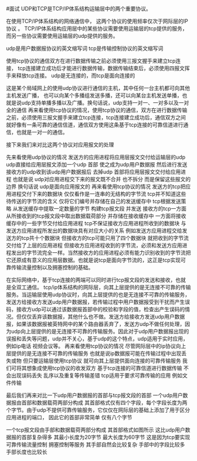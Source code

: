 #面试 
UDP和TCP是TCP/IP体系结构运输层中的两个重要协议。

在使用TCP/IP体系结构的网络通信中， 这两个协议的使用频率仅次于网际层的IP协议 。 TCP/IP体系结构应用层中的某些协议需要使用运输层的tcp提供的服务， 而另一些协议需要使用运输层的udp提供的服务。

udp是用户数据报协议的英文缩写词
tcp是传输控制协议的英文缩写词

使用tcp协议的通信双方在进行数据传输之前必须使用三报文握手来建立tcp连接， tcp连接建立成功后才能进行数据传输，数据传输结束后，必须使用四报文挥手来释放tcp连接。
udp是无连接的，而tcp是面向连接的

这是某个局域网上的使用udp协议进行通信的主机，其中任何一台主机都可向其他主机发送广播， 也可以向某个多播组发送多播，还可以向某台主机发送单播，也就是说udp支持单播多播以及广播。换句话说，udp支持一对一、一对多以及一对全的通信
再来看使用tcp协议的情况，使用tcp协议的通信，双方在进行数据传输之前，必须使用三报文握手来建立tcp连接，tcp连接建立成功后，通信双方之间就好像有一条可靠的通信信道，通信双方使用这条基于tcp连接的可靠信道进行通信，也就是一对一的通信。

接下来我们来对比这两个协议对应用报文的处理

先来看使用udp协议的情况
发送方的应用进程将应用层报文交付给运输层的udp
udp直接给应用层报文添加一个udp 首部
使之成为udp用户数据报
然后进行发送
接收方的udp收到该udp用户数据报后
去掉udp 首部将应用层报文交付给应用进程
也就是说
udp对应用进程交下来的报文既不合并
也不拆分
而是保留这些报文的边界
换句话说
udp是面向应用报文的
再来看使用tcp协议的情况
发送方的tcp把应用进程交付下来的数据块
仅仅看作是一连串的无结构的字节流
tcp并不知道这些待传送的字节流的含义
仅将它们编号并存储在自己的发送缓存中
tcp根据发送策略
从发送缓存中提取一定数量的字节
构建tcp报文段
并发送
接收方的tcp一方面从所接收到的tcp报文段中取出数据载荷部分
并存储在接收缓存中
一方面将接收缓存中的一些字节交付给应用进程
tcp不保证接收方应用进程所收到的数据块
与发送方应用进程所发出的数据块具有对应大小的关系
例如发送方应用进程交给发送方的tcp共十个数据块
但接收方的tcp可能只用了四个数据块
就把收到的字节流交付给了上层的应用进程
但接收方应用进程收到的字节流，必须和发送方应用进程发出的字节流完全一样。当然接收方的应用进程必须有能力识别收到的字节流把它还原成有意义的应用层数据。也就是说tcp是面向字节流的，这正是tcp实现可靠传输流量控制以及拥塞控制的基础。

在实际网络中，基于tcp连接的两端可以同时进行tcp报文段的发送和接收，也就是全双工通信。
tcp/ip体系结构的网际层，向其上层提供的是无连接不可靠的传输服务。当运输层使用udp协议时，向其上层提供的也是无连接不可靠的传输服务，发送方给接收方发送udp用户数据报，若传输过程中用户数据报受到干扰而产生误码，接收方udp可以通过该数据报首部中的校验和字段的值，检查出产生误码的情况。但仅仅丢弃该数据报，其他什么也不做。发送方给接收方发送udp用户数据报，如果该数据报被英特网中的某个路由器丢弃了，发送方udp不做任何处理，因为udp向上层提供的是无连接不可靠的传输服务。因此对于udp用户数据报出现的误报和丢失等问题，udp并不关心，基于udp的这个特点，udp适用于实时应用，例如ip电话 视频会议等。
再来看使用tcp协议的情况
尽管网际层中的ip协议向上层提供的是无连接不可靠的传输服务
也就是说ip数据报可能在传输过程中出现丢失或物
但只要运输层使用tcp协议
就可向其上层提供面向连接的可靠传输服务
我们可将其想象成使用tcp协议的收发双方
基于tcp连接的可靠信道进行数据传输
不会出现误码丢失
乱序以及重复等传输差错
tcp适用于要求可靠传输的应用
例如文件传输

最后我们再来对比一下udp用户数据报的首部与tcp报文段的首部
一个udp用户数据报由首部和数据载荷两部分构成
其首部格式仅有四个字段，每个字段长度为两个字节。由于udp不提供可靠传输服务，它仅仅在网际层的基础上添加了用于区分应用进程的端口， 因此它的首部非常简单 仅有八个字节

一个tcp报文段由手部和数据载荷两部分构成
其首部格式如图所示 这比udp用户数据报的首部复杂得多 其最小长度为20字节
最大长度为60字节
这是因为tcp要实现可靠传输流量控制
拥塞控制等服务
其手部自然会比较复杂
手部中的字段比较多
手部长度也比较长
